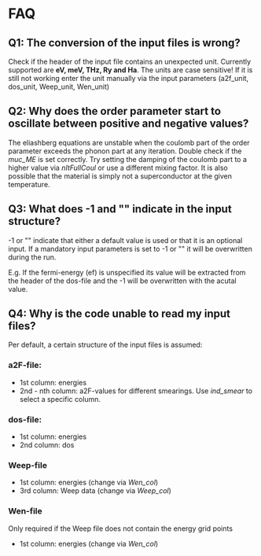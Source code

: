 # FAQ
## Q1: The conversion of the input files is wrong?
Check if the header of the input file contains an unexpected unit. Currently supported are **eV, meV, THz, Ry and Ha**. The units are case sensitive! 
If it is still not working enter the unit manually via the input parameters (a2f_unit, dos_unit, Weep_unit, Wen_unit)

## Q2: Why does the order parameter start to oscillate between positive and negative values?
The eliashberg equations are unstable when the coulomb part of the order parameter exceeds the phonon part at any iteration. Double check if the *muc_ME* is set correctly. Try setting the damping of the coulomb part to a higher value via *nItFullCoul* or use a different mixing factor. It is also possible that the material is simply not a superconductor at the given temperature.

## Q3: What does -1 and "" indicate in the input structure?
-1 or "" indicate that either a default value is used or that it is an optional input. If a mandatory input parameters is set to -1 or "" it will be overwritten during the run.

E.g. If the fermi-energy (ef) is unspecified its value will be extracted from the header of the dos-file and the -1 will be overwritten with the acutal value.

## Q4: Why is the code unable to read my input files?
Per default, a certain structure of the input files is assumed:
### a2F-file: 
- 1st column: energies
- 2nd - nth column: a2F-values for different smearings. Use *ind_smear* to select a specific column.
### dos-file:
- 1st column: energies
- 2nd column: dos
### Weep-file
- 1st column: energies (change via *Wen_col*)
- 3rd column: Weep data (change via *Weep_col*)
### Wen-file
Only required if the Weep file does not contain the energy grid points
- 1st column: energies (change via *Wen_col*)